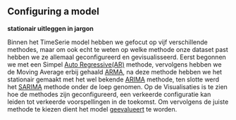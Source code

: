 ## Configuring a model

**stationair uitleggen in jargon**

Binnen het TimeSerie model hebben we gefocut op vijf verschillende methodes, maar om ook echt te weten op welke methode onze dataset past hebben we ze allemaal geconfigureerd en gevisualisseerd. Eerst begonnen we met een Simpel [Auto Regressive(AR)]() methode, vervolgens hebben we de Moving Average erbij gehaald [ARMA](), na deze methode hebben we het stationair gemaakt met het wel bekende [ARIMA]() methode, ten slotte werd het [SARIMA]() methode onder de loep genomen. Op de Visualisaties is te zien hoe de methodes zijn geconfigureerd, een verkeerde configuratie kan leiden tot verkeerde voorspellingen in de toekomst. Om vervolgens de juiste methode te kiezen dient het model [geevalueert]() te worden.
